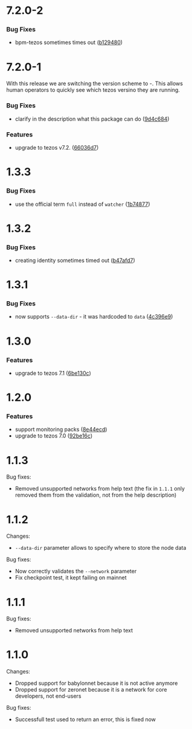 # 7.2.0-2


### Bug Fixes

* bpm-tezos sometimes times out ([b129480](https://gitlab.com/Blockdaemon/bpm-tezos/commit/b1294802cb3e4e97f6d5c89ec33cb6931737298b))



# 7.2.0-1

With this release we are switching the version scheme to <tezos-version>-<package-iteration>. This allows human operators to quickly see
which tezos versino they are running.


### Bug Fixes

* clarify in the description what this package can do ([9d4c684](https://gitlab.com/Blockdaemon/bpm-tezos/commit/9d4c684a44a96e64958dc1103d6621256d0277d4))


### Features

* upgrade to tezos v7.2. ([66036d7](https://gitlab.com/Blockdaemon/bpm-tezos/commit/66036d7bb870087466424d2be86846976f4423eb))



# 1.3.3


### Bug Fixes

* use the official term `full` instead of `watcher` ([1b74877](https://gitlab.com/Blockdaemon/bpm-tezos/commit/1b748774ad3b4c140b30368294c318e25a8d0256))



# 1.3.2


### Bug Fixes

* creating identity sometimes timed out ([b47afd7](https://gitlab.com/Blockdaemon/bpm-tezos/commit/b47afd72dad7df6a39a1e1a48387279668d02df1))



# 1.3.1


### Bug Fixes

* now supports `--data-dir` - it was hardcoded to `data` ([4c396e9](https://gitlab.com/Blockdaemon/bpm-tezos/commit/4c396e954132f199fc2bb15b998dc5100c625d6c))



# 1.3.0


### Features

* upgrade to tezos 7.1 ([6be130c](https://gitlab.com/Blockdaemon/bpm-tezos/commit/6be130c430bcc0e7b20ce7df0ccf9e6fb48c0f39))



# 1.2.0

### Features

* support monitoring packs ([8e44ecd](https://gitlab.com/Blockdaemon/bpm-tezos/commit/8e44ecdbf66fb1f40bb7e1e3d45afa7e5912ba5d))
* upgrade to tezos 7.0 ([92be16c](https://gitlab.com/Blockdaemon/bpm-tezos/commit/92be16ccdf6d0f31efa30945bf965f71bf97c735))

# 1.1.3

Bug fixes:

* Removed unsupported networks from help text (the fix in `1.1.1` only removed them from the validation, not from the help description)

# 1.1.2

Changes:

* `--data-dir` parameter allows to specify where to store the node data

Bug fixes:

* Now correctly validates the `--network` parameter
* Fix checkpoint test, it kept failing on mainnet

# 1.1.1

Bug fixes:

* Removed unsupported networks from help text

# 1.1.0

Changes:

* Dropped support for babylonnet because it is not active anymore
* Dropped support for zeronet because it is a network for core developers, not end-users

Bug fixes:

* Successfull test used to return an error, this is fixed now


